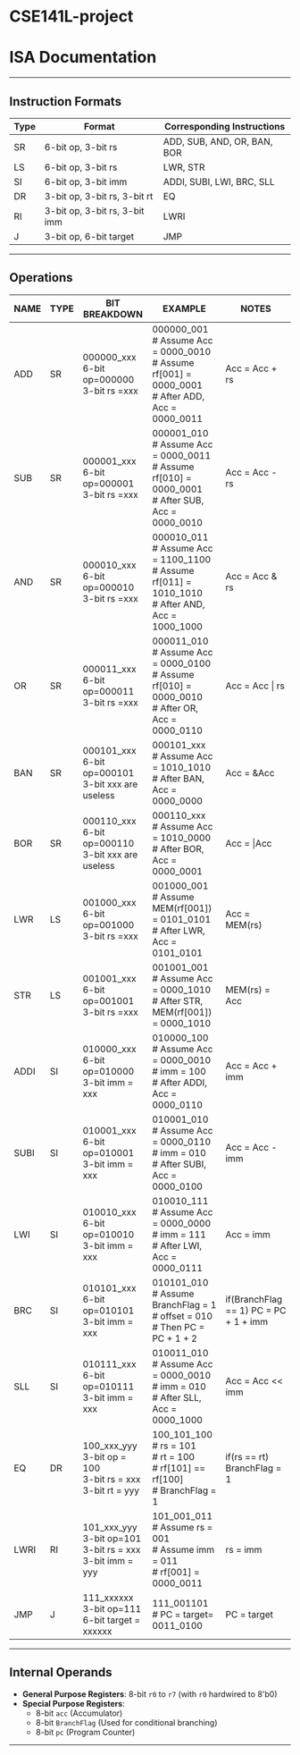 # CSE141L-project
# ISA Documentation


---

## Instruction Formats

| Type | Format                      | Corresponding Instructions       |
|------|-----------------------------|----------------------------------|
| SR   | 6-bit op, 3-bit rs          | ADD, SUB, AND, OR, BAN, BOR      |
| LS   | 6-bit op, 3-bit rs          | LWR, STR                         |
| SI   | 6-bit op, 3-bit imm         | ADDI, SUBI, LWI, BRC, SLL        |
| DR   | 3-bit op, 3-bit rs, 3-bit rt| EQ                               |
| RI   | 3-bit op, 3-bit rs, 3-bit imm | LWRI                           |
| J    | 3-bit op, 6-bit target      | JMP                              |

---

## Operations

| NAME | TYPE | BIT BREAKDOWN | EXAMPLE | NOTES |
|------|------|----------------|---------|-------|
| ADD | SR | 000000_xxx<br>6-bit op=000000<br>3-bit rs =xxx | 000000_001<br># Assume Acc = 0000_0010<br># Assume rf[001] = 0000_0001<br># After ADD, Acc = 0000_0011 | Acc = Acc + rs |
| SUB | SR | 000001_xxx<br>6-bit op=000001<br>3-bit rs =xxx | 000001_010<br># Assume Acc = 0000_0011<br># Assume rf[010] = 0000_0001<br># After SUB, Acc = 0000_0010 | Acc = Acc - rs |
| AND | SR | 000010_xxx<br>6-bit op=000010<br>3-bit rs =xxx | 000010_011<br># Assume Acc = 1100_1100<br># Assume rf[011] = 1010_1010<br># After AND, Acc = 1000_1000 | Acc = Acc & rs |
| OR | SR | 000011_xxx<br>6-bit op=000011<br>3-bit rs =xxx | 000011_010<br># Assume Acc = 0000_0100<br># Assume rf[010] = 0000_0010<br># After OR, Acc = 0000_0110 | Acc = Acc \| rs |
| BAN | SR | 000101_xxx<br>6-bit op=000101<br>3-bit xxx are useless | 000101_xxx<br># Assume Acc = 1010_1010<br># After BAN, Acc = 0000_0000 | Acc = &Acc |
| BOR | SR | 000110_xxx<br>6-bit op=000110<br>3-bit xxx are useless | 000110_xxx<br># Assume Acc = 1010_0000<br># After BOR, Acc = 0000_0001 | Acc = \|Acc |
| LWR | LS | 001000_xxx<br>6-bit op=001000<br>3-bit rs =xxx | 001000_001<br># Assume MEM(rf[001]) = 0101_0101<br># After LWR, Acc = 0101_0101 | Acc = MEM(rs) |
| STR | LS | 001001_xxx<br>6-bit op=001001<br>3-bit rs =xxx | 001001_001<br># Assume Acc = 0000_1010<br># After STR, MEM(rf[001]) = 0000_1010 | MEM(rs) = Acc |
| ADDI | SI | 010000_xxx<br>6-bit op=010000<br>3-bit imm = xxx | 010000_100<br># Assume Acc = 0000_0010<br># imm = 100<br># After ADDI, Acc = 0000_0110 | Acc = Acc + imm |
| SUBI | SI | 010001_xxx<br>6-bit op=010001<br>3-bit imm = xxx | 010001_010<br># Assume Acc = 0000_0110<br># imm = 010<br># After SUBI, Acc = 0000_0100 | Acc = Acc - imm |
| LWI | SI | 010010_xxx<br>6-bit op=010010<br>3-bit imm = xxx | 010010_111<br># Assume Acc = 0000_0000<br># imm = 111<br># After LWI, Acc = 0000_0111 | Acc = imm |
| BRC | SI | 010101_xxx<br>6-bit op=010101<br>3-bit imm = xxx | 010101_010<br># Assume BranchFlag = 1<br># offset = 010<br># Then PC = PC + 1 + 2 | if(BranchFlag == 1) PC = PC + 1 + imm |
| SLL | SI | 010111_xxx<br>6-bit op=010111<br>3-bit imm = xxx | 010011_010<br># Assume Acc = 0000_0010<br># imm = 010<br># After SLL, Acc = 0000_1000 | Acc = Acc << imm |
| EQ | DR | 100_xxx_yyy<br>3-bit op = 100<br>3-bit rs = xxx<br>3-bit rt = yyy | 100_101_100<br># rs = 101<br># rt = 100<br># rf[101] == rf[100]<br># BranchFlag = 1 | if(rs == rt) BranchFlag = 1 |
| LWRI | RI | 101_xxx_yyy<br>3-bit op=101<br>3-bit rs = xxx<br>3-bit imm = yyy | 101_001_011<br># Assume rs = 001<br># Assume imm = 011<br># rf[001] = 0000_0011 | rs = imm |
| JMP | J | 111_xxxxxx<br>3-bit op=111<br>6-bit target = xxxxxx | 111_001101<br># PC = target= 0011_0100 | PC = target|

---

## Internal Operands

- **General Purpose Registers**: 8-bit `r0` to `r7` (with `r0` hardwired to 8'b0)
- **Special Purpose Registers**: 
  - 8-bit `acc` (Accumulator)
  - 8-bit `BranchFlag` (Used for conditional branching)
  - 8-bit `pc` (Program Counter)

---
